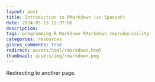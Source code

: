 ```yaml
---
layout: post
title: Introduction to RMarkdown (in Spanish)
date: 2024-05-13 12:37:00
description:
tags: programming R Markdown RMarkdown reproducibility
categories: resources
giscus_comments: true
redirect: assets/html/rmarkdown.html
thumbnail: assets/img/rmarkdown.png
---
```


Redirecting to another page.


